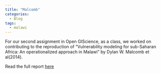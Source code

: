 ```yaml
---
title: "Malcomb"
categories:
  - Blog
tags:
  - malawi
---
```

For our second assignment in Open GIScience, as a class, we worked on contributing to the reproduction of “Vulnerability modeling for sub-Saharan Africa: An operationalized approach in Malawi” by Dylan W. Malcomb et al(2014). 

Read the full report [here](https://azalecki.github.io/RPr-Malcomb-2014/)